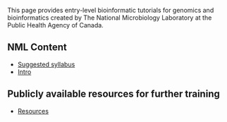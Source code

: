 This page provides entry-level bioinformatic tutorials for genomics and bioinformatics created by The National Microbiology Laboratory at the Public Health Agency of Canada. 

## NML Content
 * [Suggested syllabus](syllabus.md)
 * [Intro](intro.md)
 
## Publicly available resources for further training 
 * [Resources](resources.md)
 
